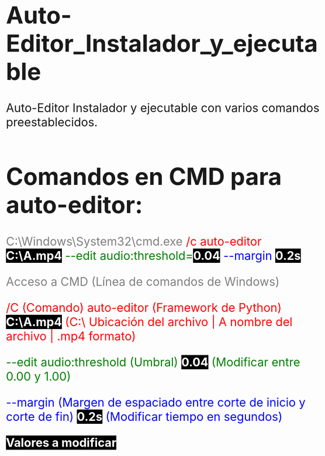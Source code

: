 # Auto-Editor_Instalador_y_ejecutable
Auto-Editor Instalador y ejecutable con varios comandos preestablecidos.

<!DOCTYPE html>
<html lang="en">
<head>
    <meta charset="UTF-8">
    <meta name="viewport" content="width=device-width, initial-scale=1.0">
    <title>Document</title>
</head>
<body>
    <h1>Comandos en <span>CMD</span> para <span>auto-editor:</span></h1>
    <span style="color:grey">C:\Windows\System32\cmd.exe</span><span style="color:red"> /c auto-editor <strong>C:\A.mp4</strong></span><span style="color:green"> --edit audio:threshold=<strong>0.04</strong></span><span style="color:blue"> --margin <strong>0.2s</strong></span>
    <p style="color:grey">Acceso a CMD (Línea de comandos de Windows)</p>
    <p style="color:red"> /C (Comando) auto-editor (Framework de Python) <strong>C:\A.mp4</strong> (C:\ Ubicación del archivo | A nombre del archivo | .mp4 formato)</p>
    <p style="color:green">--edit audio:threshold (Umbral) <strong>0.04</strong> (Modificar entre 0.00 y 1.00)</p>
    <p style="color:blue"> --margin (Margen de espaciado entre corte de inicio y corte de fin) <strong>0.2s</strong> (Modificar tiempo en segundos)</p>
    <strong>Valores a modificar</strong>
</body>
<style>
strong {
    color: white;
    background-color:black;
}
body {
    font-size: 24pt;
}
</style>
</html>